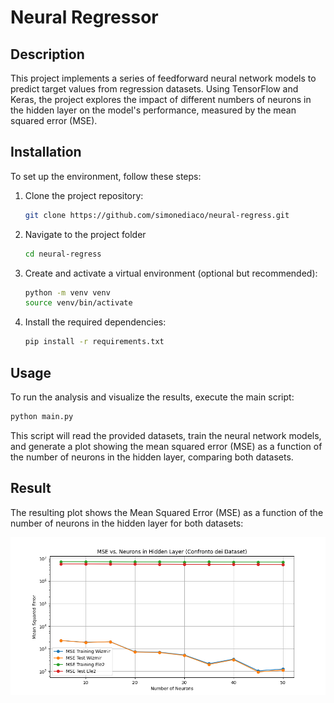 # Neural Regressor

## Description
This project implements a series of feedforward neural network models to predict target values from regression datasets. Using TensorFlow and Keras, the project explores the impact of different numbers of neurons in the hidden layer on the model's performance, measured by the mean squared error (MSE).

## Installation
To set up the environment, follow these steps:

1. Clone the project repository:
   ```bash
   git clone https://github.com/simonediaco/neural-regress.git
   ```
2. Navigate to the project folder
   ```bash
   cd neural-regress
   ```
3. Create and activate a virtual environment (optional but recommended):
   ```bash
   python -m venv venv
   source venv/bin/activate
   ```
4. Install the required dependencies:
   ```bash
   pip install -r requirements.txt
   ```
## Usage
To run the analysis and visualize the results, execute the main script:
   ```bash
   python main.py
   ```
This script will read the provided datasets, train the neural network models, and generate a plot showing the mean squared error (MSE) as a function of the number of neurons in the hidden layer, comparing both datasets.

## Result
The resulting plot shows the Mean Squared Error (MSE) as a function of the number of neurons in the hidden layer for both datasets:

![MSE vs. Neurons in Hidden Layer (Dataset Comparison)](./plots/mse_plot_comparison.png)

